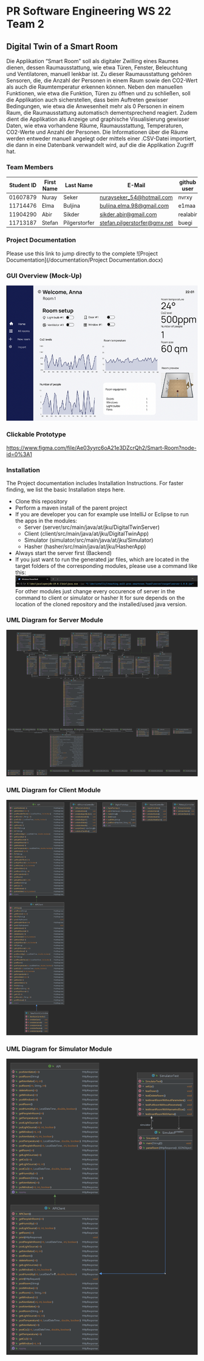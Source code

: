# PR Software Engineering WS 22 Team 2

## Digital Twin of a Smart Room

Die Applikation “Smart Room” soll als digitaler Zwilling eines Raumes dienen, dessen Raumausstattung, wie etwa Türen,
Fenster, Beleuchtung und Ventilatoren, manuell lenkbar ist. Zu dieser Raumausstattung gehören Sensoren, die, die Anzahl
der Personen in einem Raum sowie den CO2-Wert als auch die Raumtemperatur erkennen können. Neben den manuellen
Funktionen, wie etwa die Funktion, Türen zu öffnen und zu schließen, soll die Applikation auch sicherstellen, dass beim
Auftreten gewisser Bedingungen, wie etwa die Anwesenheit mehr als 0 Personen in einem Raum, die Raumausstattung
automatisch dementsprechend reagiert. Zudem dient die Applikation als Anzeige und graphische Visualisierung gewisser
Daten, wie etwa vorhandene Räume, Raumausstattung, Temperaturen, CO2-Werte und Anzahl der Personen. Die Informationen
über die Räume werden entweder manuell angelegt oder mittels einer .CSV-Datei importiert, die dann in eine Datenbank
verwandelt wird, auf die die Applikation Zugriff hat.

### Team Members

| Student ID | First Name | Last Name     | E-Mail                       | github user |
|------------|------------|---------------|------------------------------|-------------|
| 01607879   | Nuray      | Seker         | nurayseker_54@hotmail.com    | nvrxy       |
| 11714476   | Elma       | Buljina       | buljina.elma.98@gmail.com    | e1maa       |
| 11904290   | Abir       | Sikder        | sikder.abir@gmail.com        | realabir    |
| 11713187   | Stefan     | Pilgerstorfer | stefan.pilgerstorfer@gmx.net | buegi       |

### Project Documentation

Please use this link to jump directly to the complete ![Project Documentation](/documentation/Project Documentation.docx)

### GUI Overview (Mock-Up)

![Mockup Sample](/documentation/mockup/figma_ui_mockup_sample.png)

### Clickable Prototype

https://www.figma.com/file/Ae03yyrc6oA21e3DZcrQh2/Smart-Room?node-id=0%3A1

### Installation

The Project documentation includes Installation Instructions. For faster finding, we list the basic Installation steps
here.

- Clone this repository
- Perform a maven install of the parent project
- If you are developer you can for example use IntelliJ or Eclipse to run the apps in the modules:
    - Server (server/src/main/java/at/jku/DigitalTwinServer)
    - Client (client/src/main/java/at/jku/DigitalTwinApp)
    - Simulator (simulator/src/main/java/at/jku/Simulator)
    - Hasher (hasher/src/main/java/at/jku/HasherApp)
- Always start the server first (Backend)
- If you just want to run the generated jar files, which are located in the target folders of the corresponding modules,
  please use a command like this:
  ![Powershell](/documentation/jar_run/powershell.png)
  For other modules just change every occurence of server in the command to client or simulator or hasher
  It for sure depends on the location of the cloned repository and the installed/used java version.

### UML Diagram for Server Module

![UML Diagram](/documentation/diagrams/Server-UML.png)

### UML Diagram for Client Module

![UML Diagram](/documentation/diagrams/Client-UML.png)

### UML Diagram for Simulator Module

![UML Diagram](/documentation/diagrams/Simulator-UML.png)